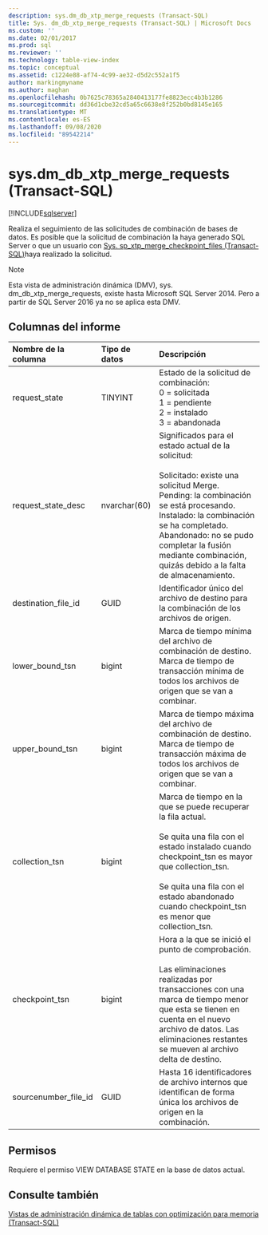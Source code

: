```yaml
---
description: sys.dm_db_xtp_merge_requests (Transact-SQL)
title: Sys. dm_db_xtp_merge_requests (Transact-SQL) | Microsoft Docs
ms.custom: ''
ms.date: 02/01/2017
ms.prod: sql
ms.reviewer: ''
ms.technology: table-view-index
ms.topic: conceptual
ms.assetid: c1224e88-af74-4c99-ae32-d5d2c552a1f5
author: markingmyname
ms.author: maghan
ms.openlocfilehash: 0b7625c78365a2840413177fe8823ecc4b3b1286
ms.sourcegitcommit: dd36d1cbe32cd5a65c6638e8f252b0bd8145e165
ms.translationtype: MT
ms.contentlocale: es-ES
ms.lasthandoff: 09/08/2020
ms.locfileid: "89542214"
---
```

# <a name="sysdm_db_xtp_merge_requests-transact-sql"></a>sys.dm_db_xtp_merge_requests (Transact-SQL)

[!INCLUDE[sqlserver](../../includes/applies-to-version/sqlserver.md)]

Realiza el seguimiento de las solicitudes de combinación de bases de datos. Es posible que la solicitud de combinación la haya generado SQL Server o que un usuario con [Sys. sp_xtp_merge_checkpoint_files (Transact-SQL)](../../relational-databases/system-stored-procedures/sys-sp-xtp-merge-checkpoint-files-transact-sql.md)haya realizado la solicitud.

> [!NOTE]
> Esta vista de administración dinámica (DMV), sys. dm_db_xtp_merge_requests, existe hasta Microsoft SQL Server 2014.
> Pero a partir de SQL Server 2016 ya no se aplica esta DMV.

## <a name="columns-in-the-report"></a>Columnas del informe

| Nombre de la columna | Tipo de datos | Descripción |
| :-- | :-- | :-- |
| request_state | TINYINT | Estado de la solicitud de combinación:<br/>0 = solicitada<br/>1 = pendiente<br/>2 = instalado<br/>3 = abandonada |
| request_state_desc | nvarchar(60) | Significados para el estado actual de la solicitud:<br/><br/>Solicitado: existe una solicitud Merge.<br/>Pending: la combinación se está procesando.<br/>Instalado: la combinación se ha completado.<br/>Abandonado: no se pudo completar la fusión mediante combinación, quizás debido a la falta de almacenamiento. |
| destination_file_id | GUID | Identificador único del archivo de destino para la combinación de los archivos de origen. |
| lower_bound_tsn | bigint | Marca de tiempo mínima del archivo de combinación de destino. Marca de tiempo de transacción mínima de todos los archivos de origen que se van a combinar. |
| upper_bound_tsn | bigint | Marca de tiempo máxima del archivo de combinación de destino. Marca de tiempo de transacción máxima de todos los archivos de origen que se van a combinar. |
| collection_tsn | bigint | Marca de tiempo en la que se puede recuperar la fila actual.<br/><br/>Se quita una fila con el estado instalado cuando checkpoint_tsn es mayor que collection_tsn.<br/><br/>Se quita una fila con el estado abandonado cuando checkpoint_tsn es menor que collection_tsn. |
| checkpoint_tsn | bigint | Hora a la que se inició el punto de comprobación.<br/><br/>Las eliminaciones realizadas por transacciones con una marca de tiempo menor que esta se tienen en cuenta en el nuevo archivo de datos. Las eliminaciones restantes se mueven al archivo delta de destino. |
| sourcenumber_file_id | GUID | Hasta 16 identificadores de archivo internos que identifican de forma única los archivos de origen en la combinación. |

## <a name="permissions"></a>Permisos

Requiere el permiso VIEW DATABASE STATE en la base de datos actual.

## <a name="see-also"></a>Consulte también

[Vistas de administración dinámica de tablas con optimización para memoria (Transact-SQL)](../../relational-databases/system-dynamic-management-views/memory-optimized-table-dynamic-management-views-transact-sql.md)
